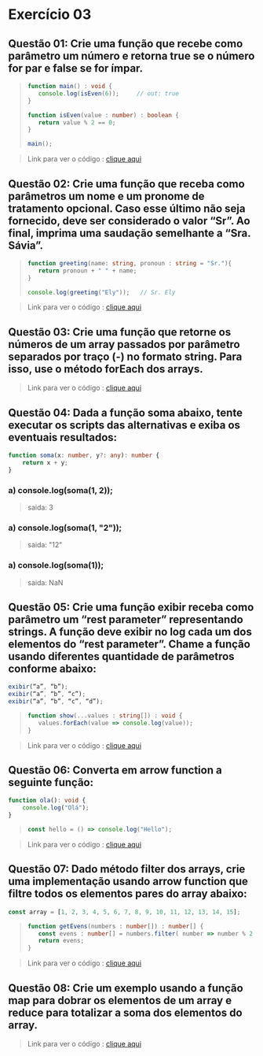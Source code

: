 # Exercício 03

## __Questão 01:__ Crie uma função que recebe como parâmetro um número e retorna true se o número for par e false se for ímpar.

>```typeScript
>function main() : void {
>    console.log(isEven(6));     // out: true
>}
>
>function isEven(value : number) : boolean {
>    return value % 2 == 0;
>}
>
>main();
>```

> Link para ver o código : [clique aqui]()

## __Questão 02:__ Crie uma função que receba como parâmetros um nome e um pronome de tratamento opcional. Caso esse último não seja fornecido, deve ser considerado o valor “Sr”. Ao final, imprima uma saudação semelhante a “Sra. Sávia”.

>```typeScript
>function greeting(name: string, pronoun : string = "Sr."){
>    return pronoun + " " + name;
>}
>
>console.log(greeting("Ely"));   // Sr. Ely
>```

> Link para ver o código : [clique aqui]()

## __Questão 03:__ Crie uma função que retorne os números de um array passados por parâmetro separados por traço (-) no formato string. Para isso, use o método forEach dos arrays.

> Link para ver o código : [clique aqui]()

## __Questão 04:__ Dada a função soma abaixo, tente executar os scripts das alternativas e exiba os eventuais resultados:

```typeScript
function soma(x: number, y?: any): number {
    return x + y;
}
```

### a) console.log(soma(1, 2));
> saida: 3

### a) console.log(soma(1, "2"));
> saida: "12"

### a) console.log(soma(1));
> saida: NaN

## __Questão 05:__ Crie uma função exibir receba como parâmetro um “rest parameter” representando strings. A função deve exibir no log cada um dos elementos do “rest parameter”. Chame a função usando diferentes quantidade de parâmetros conforme abaixo:

```typeScript
exibir(“a”, “b”);
exibir(“a”, “b”, “c”);
exibir(“a”, “b”, “c”, “d”);
```

>```typeScript
>function show(...values : string[]) : void {
>    values.forEach(value => console.log(value));
>}
>```

> Link para ver o código : [clique aqui]()

## __Questão 06:__ Converta em arrow function a seguinte função:

```typeScript
function ola(): void {
    console.log("Olá");
}
```

>```typeScript
>const hello = () => console.log("Hello");
>```

> Link para ver o código : [clique aqui]()

## __Questão 07:__ Dado método filter dos arrays, crie uma implementação usando arrow function que filtre todos os elementos pares do array abaixo:

```typeScript
const array = [1, 2, 3, 4, 5, 6, 7, 8, 9, 10, 11, 12, 13, 14, 15];
```

>```typeScript
>function getEvens(numbers : number[]) : number[] {
>    const evens : number[] = numbers.filter( number => number % 2 == 0); 
>    return evens;
>}
>```

> Link para ver o código : [clique aqui]()

## __Questão 08:__ Crie um exemplo usando a função map para dobrar os elementos de um array e reduce para totalizar a soma dos elementos do array.

> Link para ver o código : [clique aqui]()
